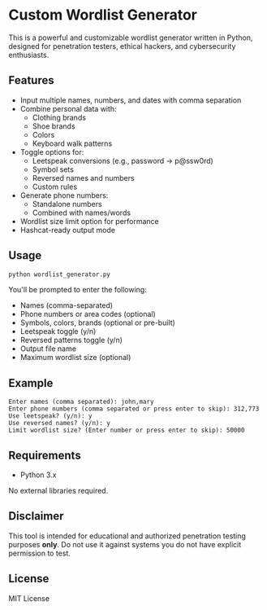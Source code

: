 # Custom Wordlist Generator

This is a powerful and customizable wordlist generator written in Python, designed for penetration testers, ethical hackers, and cybersecurity enthusiasts.

## Features

- Input multiple names, numbers, and dates with comma separation
- Combine personal data with:
  - Clothing brands
  - Shoe brands
  - Colors
  - Keyboard walk patterns
- Toggle options for:
  - Leetspeak conversions (e.g., password -> p@ssw0rd)
  - Symbol sets
  - Reversed names and numbers
  - Custom rules
- Generate phone numbers:
  - Standalone numbers
  - Combined with names/words
- Wordlist size limit option for performance
- Hashcat-ready output mode

## Usage

```bash
python wordlist_generator.py
```

You'll be prompted to enter the following:
- Names (comma-separated)
- Phone numbers or area codes (optional)
- Symbols, colors, brands (optional or pre-built)
- Leetspeak toggle (y/n)
- Reversed patterns toggle (y/n)
- Output file name
- Maximum wordlist size (optional)

## Example

```
Enter names (comma separated): john,mary
Enter phone numbers (comma separated or press enter to skip): 312,773
Use leetspeak? (y/n): y
Use reversed names? (y/n): y
Limit wordlist size? (Enter number or press enter to skip): 50000
```

## Requirements

- Python 3.x

No external libraries required.

## Disclaimer

This tool is intended for educational and authorized penetration testing purposes **only**. Do not use it against systems you do not have explicit permission to test.

## License

MIT License
